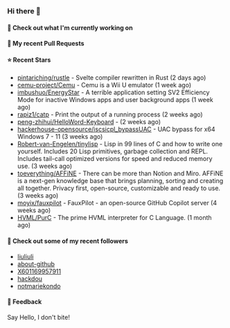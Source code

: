 ### Hi there 👋

#### 👷 Check out what I'm currently working on

#### 🔨 My recent Pull Requests


#### ⭐ Recent Stars

- [pintariching/rustle](https://github.com/pintariching/rustle) - Svelte compiler rewritten in Rust (2 days ago)
- [cemu-project/Cemu](https://github.com/cemu-project/Cemu) - Cemu is a Wii U emulator (1 week ago)
- [imbushuo/EnergyStar](https://github.com/imbushuo/EnergyStar) - A terrible application setting SV2 Efficiency Mode for inactive Windows apps and user background apps (1 week ago)
- [rapiz1/catp](https://github.com/rapiz1/catp) - Print the output of a running process (2 weeks ago)
- [peng-zhihui/HelloWord-Keyboard](https://github.com/peng-zhihui/HelloWord-Keyboard) -  (2 weeks ago)
- [hackerhouse-opensource/iscsicpl_bypassUAC](https://github.com/hackerhouse-opensource/iscsicpl_bypassUAC) - UAC bypass for x64 Windows 7 - 11 (3 weeks ago)
- [Robert-van-Engelen/tinylisp](https://github.com/Robert-van-Engelen/tinylisp) - Lisp in 99 lines of C and how to write one yourself. Includes 20 Lisp primitives, garbage collection and REPL. Includes tail-call optimized versions for speed and reduced memory use. (3 weeks ago)
- [toeverything/AFFiNE](https://github.com/toeverything/AFFiNE) - There can be more than Notion and Miro. AFFiNE is a next-gen knowledge base that brings planning, sorting and creating all together. Privacy first, open-source, customizable and ready to use.  (3 weeks ago)
- [moyix/fauxpilot](https://github.com/moyix/fauxpilot) - FauxPilot - an open-source GitHub Copilot server (4 weeks ago)
- [HVML/PurC](https://github.com/HVML/PurC) - The prime HVML interpreter for C Language. (1 month ago)

#### 👯 Check out some of my recent followers

- [liuliuli](https://github.com/liuliuli)
- [about-github](https://github.com/about-github)
- [X601169957911](https://github.com/X601169957911)
- [hackdou](https://github.com/hackdou)
- [notmariekondo](https://github.com/notmariekondo)

#### 💬 Feedback

Say Hello, I don't bite!